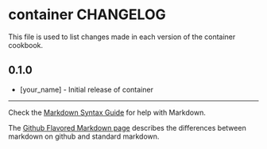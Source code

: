 container CHANGELOG
===================

This file is used to list changes made in each version of the container cookbook.

0.1.0
-----
- [your_name] - Initial release of container

- - -
Check the [Markdown Syntax Guide](http://daringfireball.net/projects/markdown/syntax) for help with Markdown.

The [Github Flavored Markdown page](http://github.github.com/github-flavored-markdown/) describes the differences between markdown on github and standard markdown.
